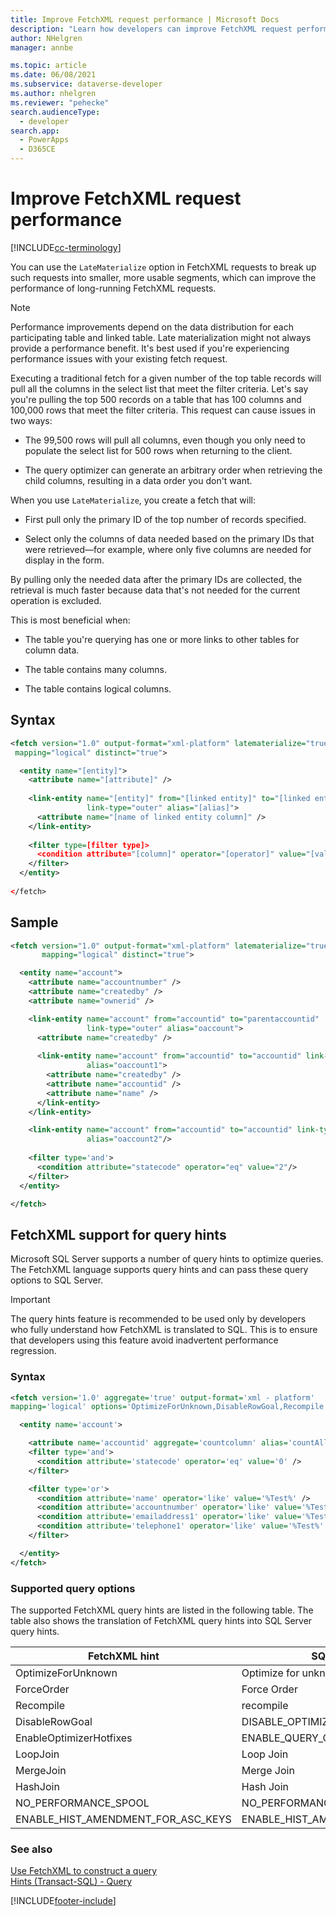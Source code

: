 ```yaml
---
title: Improve FetchXML request performance | Microsoft Docs
description: "Learn how developers can improve FetchXML request performance when using Microsoft Dataverse."
author: NHelgren
manager: annbe

ms.topic: article
ms.date: 06/08/2021
ms.subservice: dataverse-developer
ms.author: nhelgren
ms.reviewer: "pehecke"
search.audienceType: 
  - developer
search.app: 
  - PowerApps
  - D365CE
---
```


# Improve FetchXML request performance

[!INCLUDE[cc-terminology](includes/cc-terminology.md)]

You can use the `LateMaterialize` option in FetchXML requests to break up such
requests into smaller, more usable segments, which can improve the performance of long-running FetchXML requests.

> [!NOTE]
> Performance improvements depend on the data distribution for each
> participating table and linked table. Late materialization might not always
> provide a performance benefit. It's best used if you're experiencing
> performance issues with your existing fetch request.

Executing a traditional fetch for a given number of the top table records will pull all
the columns in the select list that meet the filter criteria. Let's say you're
pulling the top 500 records on a table that has 100 columns and 100,000 rows
that meet the filter criteria. This request can cause issues in two ways:

- The 99,500 rows will pull all columns, even though you only need to populate
  the select list for 500 rows when returning to the client.

- The query optimizer can generate an arbitrary order when retrieving the child
  columns, resulting in a data order you don't want.

When you use `LateMaterialize`, you create a fetch that will:

- First pull only the primary ID of the top number of records specified.

- Select only the columns of data needed based on the primary IDs that were
  retrieved&mdash;for example, where only five columns are needed for display in the form.

By pulling only the needed data after the primary IDs are collected, the
retrieval is much faster because data that's not needed for the current operation is
excluded.

This is most beneficial when:

- The table you're querying has one or more links to other tables for column data.

- The table contains many columns.

- The table contains logical columns.

## Syntax

```xml
<fetch version="1.0" output-format="xml-platform" latematerialize="true"
 mapping="logical" distinct="true">

  <entity name="[entity]">​
    <attribute name="[attribute]" />
​
    <link-entity name="[entity]" from="[linked entity]" to="[linked entityid]"
                 link-type="outer" alias="[alias]">​
      <attribute name="[name of linked entity column]" />​
    </link-entity>
​
    <filter type=[filter type]>​
      <condition attribute="[column]" operator="[operator]" value="[value]"/> ​
    </filter>​
  </entity>
​
</fetch>
```

## Sample

```XML
<fetch version="1.0" output-format="xml-platform" latematerialize="true"
       mapping="logical" distinct="true">

  <entity name="account">​
    <attribute name="accountnumber" />​
    <attribute name="createdby" />​
    <attribute name="ownerid" />​

    <link-entity name="account" from="accountid" to="parentaccountid"
                 link-type="outer" alias="oaccount">​
      <attribute name="createdby" />
​
      <link-entity name="account" from="accountid" to="accountid" link-type="outer"
                 alias="oaccount1">​
        <attribute name="createdby" />​
        <attribute name="accountid" />​
        <attribute name="name" />​
      </link-entity>​
    </link-entity>​

    <link-entity name="account" from="accountid" to="accountid" link-type="outer"
                 alias="oaccount2"/>
​
    <filter type='and'>​
      <condition attribute="statecode" operator="eq" value="2"/> ​
    </filter>​
  </entity>​

</fetch>
```

## FetchXML support for query hints

Microsoft SQL Server supports a number of query hints to optimize queries. The FetchXML language
supports query hints and can pass these query options to SQL Server.

> [!IMPORTANT]
> The query hints feature is recommended to be used only by
> developers who fully understand how FetchXML is translated to SQL. This is to
> ensure that developers using this feature avoid inadvertent performance
> regression.

### Syntax

```xml
<fetch version='1.0' aggregate='true' output-format='xml - platform'
mapping='logical' options='OptimizeForUnknown,DisableRowGoal,Recompile'>

  <entity name='account'>

    <attribute name='accountid' aggregate='countcolumn' alias='countAll'/>
    <filter type='and'>
      <condition attribute='statecode' operator='eq' value='0' />
    </filter>

    <filter type='or'>
      <condition attribute='name' operator='like' value='%Test%' />
      <condition attribute='accountnumber' operator='like' value='%Test%' />
      <condition attribute='emailaddress1' operator='like' value='%Test%' />
      <condition attribute='telephone1' operator='like' value='%Test%' />
    </filter>

  </entity>
</fetch>
```

### Supported query options

The supported FetchXML query hints are listed in the following table. The table also shows the translation of FetchXML query hints into SQL Server query hints.

| FetchXML hint | SQL Server hint |
| --- | --- |
|OptimizeForUnknown | Optimize for unknown |
|ForceOrder | Force Order |
|Recompile | recompile |
|DisableRowGoal | DISABLE_OPTIMIZER_ROWGOAL |
|EnableOptimizerHotfixes | ENABLE_QUERY_OPTIMIZER_HOTFIXES' |
|LoopJoin | Loop Join |
|MergeJoin | Merge Join |
|HashJoin | Hash Join |
|NO_PERFORMANCE_SPOOL | NO_PERFORMANCE_SPOOL |
|ENABLE_HIST_AMENDMENT_FOR_ASC_KEYS | ENABLE_HIST_AMENDMENT_FOR_ASC_KEYS |

### See also

[Use FetchXML to construct a query](use-fetchxml-construct-query.md)  
[Hints (Transact-SQL) - Query](/sql/t-sql/queries/hints-transact-sql-query)


[!INCLUDE[footer-include](../../includes/footer-banner.md)]